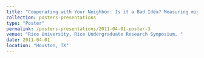 ```yaml
---
title: "Cooperating with Your Neighbor: Is it a Bad Idea? Measuring migration distance of chimeras in <i>Dictyostelium discoideum</i>."
collection: posters-presentations
type: "Poster"
permalink: /posters-presentations/2011-04-01-poster-3
venue: "Rice University, Rice Undergraduate Research Symposium, "
date: 2011-04-01
location: "Houston, TX"
---
```

